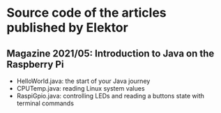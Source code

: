 # Source code of the articles published by Elektor

## Magazine 2021/05: Introduction to Java on the Raspberry Pi

* HelloWorld.java: the start of your Java journey
* CPUTemp.java: reading Linux system values 
* RaspiGpio.java: controlling LEDs and reading a buttons state with terminal commands